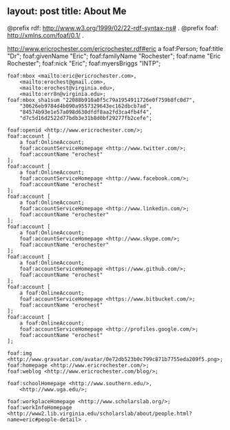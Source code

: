 layout: post
title: About Me
---

@prefix rdf:  <http://www.w3.org/1999/02/22-rdf-syntax-ns#> .
@prefix foaf: <http://xmlns.com/foaf/0.1/> .

<http://www.ericrochester.com/ericrochester.rdf#eric> a foaf:Person;
    foaf:title "Dr";
    foaf:givenName "Eric";
    foaf:familyName "Rochester";
    foaf:name "Eric Rochester";
    foaf:nick "Eric";
    foaf:myersBriggs "INTP";

    foaf:mbox <mailto:eric@ericrochester.com>,
        <mailto:erochest@gmail.com>,
        <mailto:erochest@virginia.edu>,
        <mailto:err8n@virginia.edu>;
    foaf:mbox_sha1sum "22088b910a0f5c79a1954911726e0f759b8fc0d7",
        "30626eb9784d4b090a9557329643ec162dbcb7ad",
        "84574b93e1e57a098d630dfdf8aa2fd3ca4fb4f4",
        "d7c5d16d2522d77bdb3e31b8d0bf29277fb2cefe";

    foaf:openid <http://www.ericrochester.com/>;
    foaf:account [
        a foaf:OnlineAccount;
        foaf:accountServiceHomepage <http://www.twitter.com/>;
        foaf:accountName "erochest"
    ];
    foaf:account [
        a foaf:OnlineAccount;
        foaf:accountServiceHomepage <http://www.facebook.com/>;
        foaf:accountName "erochest"
    ];
    foaf:account [
        a foaf:OnlineAccount;
        foaf:accountServiceHomepage <http://www.linkedin.com/>;
        foaf:accountName "erochester"
    ];
    foaf:account [
        a foaf:OnlineAccount;
        foaf:accountServiceHomepage <http://www.skype.com/>;
        foaf:accountName "erochester"
    ];
    foaf:account [
        a foaf:OnlineAccount;
        foaf:accountServiceHomepage <https://www.github.com/>;
        foaf:accountName "erochest"
    ];
    foaf:account [
        a foaf:OnlineAccount;
        foaf:accountServiceHomepage <https://www.bitbucket.com/>;
        foaf:accountName "erochest"
    ];
    foaf:account [
        a foaf:OnlineAccount;
        foaf:accountServiceHomepage <http://profiles.google.com/>;
        foaf:accountName "erochest"
    ];

    foaf:img <http://www.gravatar.com/avatar/0e72db523b0c799c871b7755eda209f5.png>;
    foaf:homepage <http://www.ericrochester.com/>;
    foaf:weblog <http://www.ericrochester.com/blog/>;

    foaf:schoolHomepage <http://www.southern.edu/>,
        <http://www.uga.edu/>;

    foaf:workplaceHomepage <http://www.scholarslab.org/>;
    foaf:workInfoHomepage <http://www2.lib.virginia.edu/scholarslab/about/people.html?name=eric#people-detail> .
